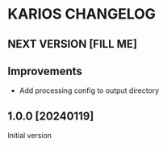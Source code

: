 # KARIOS CHANGELOG

## NEXT VERSION [FILL ME]

## Improvements

- Add processing config to output directory




## 1.0.0 [20240119]

Initial version
